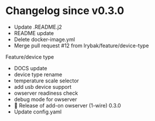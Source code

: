 # Changelog since v0.3.0
- Update .README.j2 
- README update 
- Delete docker-image.yml 
- Merge pull request #12 from lrybak/feature/device-type

Feature/device type 
- DOCS update 
- device type rename 
- temperature scale selector 
- add usb device support 
- owserver readiness check 
- debug mode for owserver 
- 🎉 Release of add-on owserver (1-wire) 0.3.0 
- Update config.yaml 
